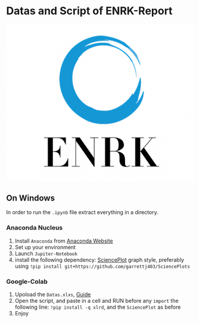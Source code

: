 # Datas and Script of ENRK-Report

![alt text](https://github.com/96mat/ENRK/blob/main/ENRK1.png?raw=true)

## On Windows
In order to run the ```.ipynb``` file extract everything in a directory.
### Anaconda Nucleus
1. Install ```Anaconda``` from [Anaconda Website](https://www.anaconda.com/download)
2. Set up your environment
3. Launch ```Jupiter-Notebook```
4. install the following dependency: [SciencePlot](https://github.com/garrettj403/SciencePlots) graph style, preferably using ```!pip install git+https://github.com/garrettj403/SciencePlots```
### Google-Colab
1. Upoload the ```Datas.xlxs```, [Guide](https://stackoverflow.com/questions/71005398/pythonunable-to-import-excel-file-using-colab)
2. Open the script, and paste in a cell and RUN before any ```import``` the following line: ```!pip install -q xlrd```, and the ```SciencePlot``` as before
3. Enjoy

